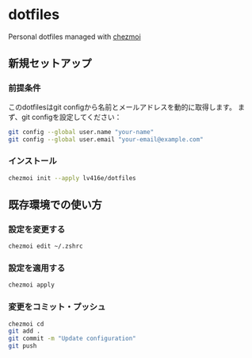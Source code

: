 # dotfiles

Personal dotfiles managed with [chezmoi](https://www.chezmoi.io/)

## 新規セットアップ

### 前提条件

このdotfilesはgit configから名前とメールアドレスを動的に取得します。
まず、git configを設定してください：

```sh
git config --global user.name "your-name"
git config --global user.email "your-email@example.com"
```

### インストール

```sh
chezmoi init --apply lv416e/dotfiles
```

## 既存環境での使い方

### 設定を変更する

```sh
chezmoi edit ~/.zshrc
```

### 設定を適用する

```sh
chezmoi apply
```

### 変更をコミット・プッシュ

```sh
chezmoi cd
git add .
git commit -m "Update configuration"
git push
```
